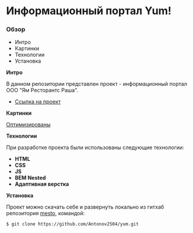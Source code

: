 # Информационный портал Yum!

### Обзор

* Интро
* Картинки
* Технологии
* Установка

**Интро**

В данном репозитории представлен проект - информационный портал ООО "Ям Ресторантс Раша".

* [Ссылка на проект](https://antonov2504.github.io/yum/src)

**Картинки**

[Оптимизированы](https://tinypng.com/)

**Технологии**

 При разработке проекта были использованы следующие технологии:
- **HTML**
- **CSS**
- **JS**
- **BEM Nested**
- **Адаптивная верстка**

**Установка**

Проект можно скачать себе и развернуть локально из гитхаб репозитория [mesto](https://github.com/Antonov2504/yum), командой:
 ```html
$ git clone https://github.com/Antonov2504/yum.git